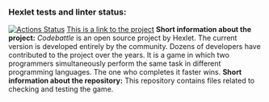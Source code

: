 ### Hexlet tests and linter status:
[![Actions Status](https://github.com/tanyag96/qa-engineer-project-85/actions/workflows/hexlet-check.yml/badge.svg)](https://github.com/tanyag96/qa-engineer-project-85/actions)
[This is a link to the project](https://codebattle.hexlet.io/)
**Short information about the project:**
*Codebattle* is an open source project by Hexlet. The current version is developed entirely by the community. Dozens of developers have contributed to the project over the years. It is a game in which two programmers simultaneously perform the same task in different programming languages. The one who completes it faster wins.
**Short information about the repository:**
This repository contains files related to checking and testing the game.
